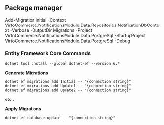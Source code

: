 
## Package manager 
Add-Migration Initial -Context VirtoCommerce.NotificationsModule.Data.Repositories.NotificationDbContext  -Verbose -OutputDir Migrations -Project VirtoCommerce.NotificationsModule.Data.PostgreSql -StartupProject VirtoCommerce.NotificationsModule.Data.PostgreSql  -Debug



### Entity Framework Core Commands
```
dotnet tool install --global dotnet-ef --version 6.*
```

**Generate Migrations**

```
dotnet ef migrations add Initial -- "{connection string}"
dotnet ef migrations add Update1 -- "{connection string}"
dotnet ef migrations add Update2 -- "{connection string}"
```

etc..

**Apply Migrations**

`dotnet ef database update -- "{connection string}"`

